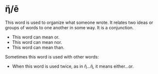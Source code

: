 # ἤ/ē
This word is used to organize what someone wrote. It relates two ideas or groups of words to one another in some way. It is a conjunction.

* This word can mean or.
* This word can mean nor.
* This word can mean than. 

Sometimes this word is used with other words:

* When this word is used twice, as in ἢ…ἤ, it means either…or. 

